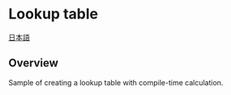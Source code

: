 # Lookup table

[日本語](README.ja.md)

## Overview
Sample of creating a lookup table with compile-time calculation.
